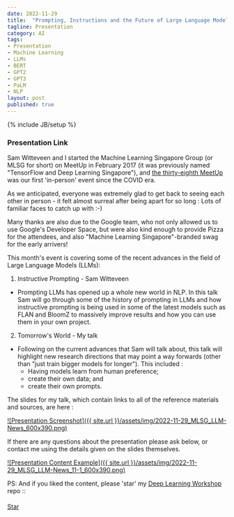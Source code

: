 ```yaml
---
date: 2022-11-29
title:  "Prompting, Instructions and the Future of Large Language Models"
tagline: Presentation
category: AI
tags:
- Presentation
- Machine Learning
- LLMs
- BERT
- GPT2
- GPT3
- PaLM
- NLP
layout: post
published: true
---
```

{% include JB/setup %}


### Presentation Link

Sam Witteveen and I started the Machine Learning Singapore Group (or MLSG for short) 
on MeetUp in February 2017 (it was previously named "TensorFlow and Deep Learning Singapore"),
and [the thirty-eighth MeetUp](https://www.meetup.com/machine-learning-singapore/events/289808371/) 
was our first 'in-person' event since the COVID era.

As we anticipated, everyone was extremely glad to get back to seeing each other in person - it felt almost
surreal after being apart for so long : Lots of familiar faces to catch up with :-)

Many thanks are also due to the Google team, who not only allowed us to use Google's Developer Space, 
but were also kind enough to provide Pizza for the attendees, and also "Machine Learning Singapore"-branded
swag for the early arrivers!

This month's event is covering some of the recent advances in the field of Large Language Models (LLMs):

1. Instructive Prompting -  Sam Witteveen
  +  Prompting LLMs has opened up a whole new world in NLP. In this talk Sam will go through some of 
     the history of prompting in LLMs and how instructive prompting is being used in some of 
     the latest models such as FLAN and BloomZ to massively improve results and how you can use them in your own project.

2. Tomorrow's World - My talk
  +  Following on the current advances that Sam will talk about, this talk will highlight new research directions 
     that may point a way forwards (other than "just train bigger models for longer"). 
     This included : 
        * Having models learn from human preference; 
        * create their own data; and 
        * create their own prompts.

<!--
TODO : There's a [video of me doing the talk on YouTube](https://youtu.be/hVk7Py1c24Q) (this is a slightly longer version than the one at the MeetUp,
likely due to more asides, etc).  Please Like and Subscribe! 
!-->

The slides for my talk, which contain links to all of the reference materials and sources, are here :

<a href="https://redcatlabs.com/2022-11-29_MLSG_LLM-News/#/diffusion-talk" target="_blank">
![Presentation Screenshot]({{ site.url }}/assets/img/2022-11-29_MLSG_LLM-News_600x390.png)
</a>

If there are any questions about the presentation please ask below, 
or contact me using the details given on the slides themselves.

<a href="https://redcatlabs.com/2022-11-29_MLSG_LLM-News/#/11/1" target="_blank">
![Presentation Content Example]({{ site.url }}/assets/img/2022-11-29_MLSG_LLM-News_11-1_600x390.png)
</a>


PS:  And if you liked the content, please 'star' my <a href="https://github.com/mdda/deep-learning-workshop" target="_blank">Deep Learning Workshop</a> repo ::
<!-- From :: https://buttons.github.io/ -->
<!-- Place this tag where you want the button to render. -->
<span style="position:relative;top:5px;">
<a aria-label="Star mdda/deep-learning-workshop on GitHub" data-count-aria-label="# stargazers on GitHub" data-count-api="/repos/mdda/deep-learning-workshop#stargazers_count" data-count-href="/mdda/deep-learning-workshop/stargazers" data-icon="octicon-star" href="https://github.com/mdda/deep-learning-workshop" class="github-button">Star</a>
<!-- Place this tag right after the last button or just before your close body tag. -->
<script async defer id="github-bjs" src="https://buttons.github.io/buttons.js"></script>
</span>

